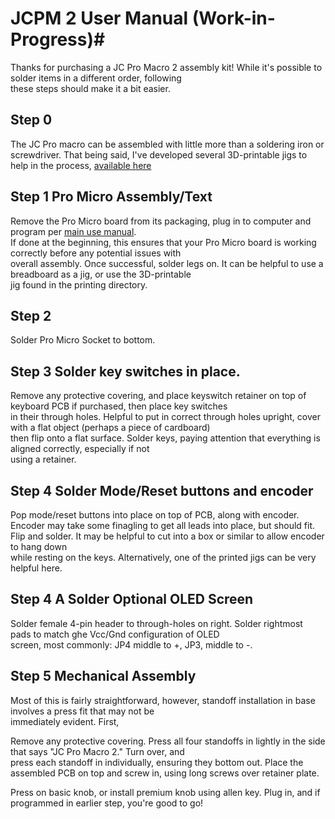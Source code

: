 # JCPM 2 User Manual (Work-in-Progress)#

Thanks for purchasing a JC Pro Macro 2 assembly kit! While it's possible to solder items in a different order, following  
these steps should make it a bit easier.

## Step 0 ##

The JC Pro macro can be assembled with little more than a soldering iron or screwdriver. That being said, I've developed
several 3D-printable jigs to help in the process, [available here](https://github.com/JeremySCook/JC-Pro-Macro-2/tree/main/3DP-accessories)

## Step 1 Pro Micro Assembly/Text ##

Remove the Pro Micro board from its packaging, plug in to computer and program per [main use manual](https://github.com/JeremySCook/JC-Pro-Macro-2/blob/main/documentation/README.md).  
If done at the beginning, this ensures that your Pro Micro board is working correctly before any potential issues with  
overall assembly. Once successful, solder legs on. It can be helpful to use a breadboard as a jig, or use the 3D-printable  
jig found in the printing directory.

## Step 2 ##

Solder Pro Micro Socket to bottom.

## Step 3 Solder key switches in place. ##

Remove any protective covering, and place keyswitch retainer on top of keyboard PCB if purchased, then place key switches  
in their through holes. Helpful to put in correct through holes upright, cover with a flat object (perhaps a piece of cardboard)  
then flip onto a flat surface. Solder keys, paying attention that everything is aligned correctly, especially if not  
using a retainer.

## Step 4 Solder Mode/Reset buttons and encoder ##

Pop mode/reset buttons into place on top of PCB, along with encoder. Encoder may take some finagling to get all leads
into place, but should fit. Flip and solder. It may be helpful to cut into a box or similar to allow encoder to hang down  
while resting on the keys. Alternatively, one of the printed jigs can be very helpful here.

## Step 4 A Solder Optional OLED Screen ##

Solder female 4-pin header to through-holes on right. Solder rightmost pads to match ghe Vcc/Gnd configuration of OLED  
screen, most commonly: JP4 middle to +, JP3, middle to -.

## Step 5 Mechanical Assembly ##

Most of this is fairly straightforward, however, standoff installation in base involves a press fit that may not be  
immediately evident. First, 

Remove any protective covering. Press all four standoffs in lightly in the side that says "JC Pro Macro 2." Turn over, and  
press each standoff in individually, ensuring they bottom out. Place the assembled PCB on top and screw in, using long screws
over retainer plate.

Press on basic knob, or install premium knob using allen key. Plug in, and if programmed in earlier step, you're good to go!
